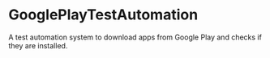 # GooglePlayTestAutomation
A test automation system to download apps from Google Play and checks if they are installed.
